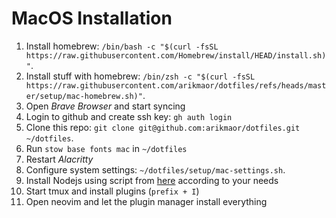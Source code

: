 # MacOS Installation

1. Install homebrew: `/bin/bash -c "$(curl -fsSL https://raw.githubusercontent.com/Homebrew/install/HEAD/install.sh)"`.
1. Install stuff with homebrew: `/bin/zsh -c "$(curl -fsSL https://raw.githubusercontent.com/arikmaor/dotfiles/refs/heads/master/setup/mac-homebrew.sh)"`.
1. Open _Brave Browser_ and start syncing
1. Login to github and create ssh key: `gh auth login`
1. Clone this repo: `git clone git@github.com:arikmaor/dotfiles.git ~/dotfiles`.
1. Run `stow base fonts mac` in `~/dotfiles`
1. Restart _Alacritty_
1. Configure system settings: `~/dotfiles/setup/mac-settings.sh`.
1. Install Nodejs using script from [here](https://nodejs.org/en/download) according to your needs
1. Start tmux and install plugins (`prefix + I`)
1. Open neovim and let the plugin manager install everything
